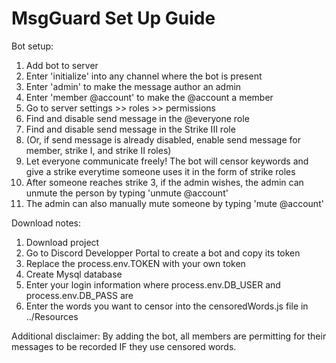 # MsgGuard Set Up Guide

Bot setup: 
1) Add bot to server
2) Enter 'initialize' into any channel where the bot is present
3) Enter 'admin' to make the message author an admin
4) Enter 'member @account' to make the @account a member
5) Go to server settings >> roles >> permissions
6) Find and disable send message in the @everyone role
7) Find and disable send message in the Strike III role
8) (Or, if send message is already disabled, enable send message for member, strike I, and strike II roles)
9) Let everyone communicate freely! The bot will censor keywords and give a strike everytime someone uses it in the form of strike roles
10) After someone reaches strike 3, if the admin wishes, the admin can unmute the person by typing 'unmute @account'
11) The admin can also manually mute someone by typing 'mute @account'

Download notes:
1) Download project
2) Go to Discord Developper Portal to create a bot and copy its token
3) Replace the process.env.TOKEN with your own token
4) Create Mysql database
5) Enter your login information where process.env.DB_USER and process.env.DB_PASS are
6) Enter the words you want to censor into the censoredWords.js file in ../Resources

Additional disclaimer:
By adding the bot, all members are permitting for their messages to be recorded IF they use censored words.
